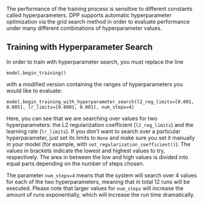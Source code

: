 The performance of the training process is sensitive to different constants called hyperparameters. DPP supports automatic hyperparameter optimization via the grid search method in order to evaluate performance under many different combinations of hyperparameter values.

## Training with Hyperparameter Search

In order to train with hyperparameter search, you must replace the line 

```
model.begin_training()
```

with a modified version containing the ranges of hyperparameters you would like to evaluate:

```
model.begin_training_with_hyperparameter_search(l2_reg_limits=[0.001, 0.005], lr_limits=[0.0001, 0.001], num_steps=4)
```

Here, you can see that we are searching over values for two hyperparameters: the L2 regularization coefficient (`l2_reg_limits`) and the learning rate (`lr_limits`). If you don't want to search over a particular hyperparameter, just set its limits to `None` and make sure you set it manually in your model (for example, with `set_regularization_coefficient()`). The values in brackets indicate the lowest and highest values to try, respectively. The area in between the low and high values is divided into equal parts depending on the number of steps chosen.

The parameter `num_steps=4` means that the system will search over 4 values for each of the two hyperparameters, meaning that in total 12 runs will be executed. Please note that larger values for `num_steps` will increase the amount of runs exponentially, which will increase the run time dramatically.